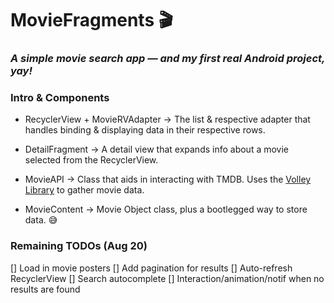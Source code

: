 # MovieFragments 🎬

### *A simple movie search app — and my first real Android project, yay!* 

### Intro & Components

- RecyclerView + MovieRVAdapter -> The list & respective adapter that handles binding & displaying data in their respective rows.

- DetailFragment -> A detail view that expands info about a movie selected from the RecyclerView. 

- MovieAPI -> Class that aids in interacting with TMDB. Uses the [Volley Library](https://developer.android.com/training/volley) to gather movie data.

- MovieContent -> Movie Object class, plus a bootlegged way to store data. 😅

### Remaining TODOs (Aug 20)

[] Load in movie posters
[] Add pagination for results
[] Auto-refresh RecyclerView
[] Search autocomplete
[] Interaction/animation/notif when no results are found
